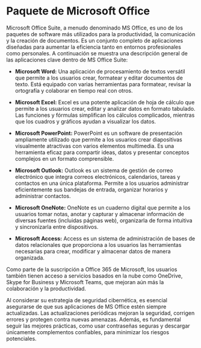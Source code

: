# Paquete de Microsoft Office

Microsoft Office Suite, a menudo denominado MS Office, es uno de los paquetes de software más utilizados para la productividad, la comunicación y la creación de documentos. Es un conjunto completo de aplicaciones diseñadas para aumentar la eficiencia tanto en entornos profesionales como personales. A continuación se muestra una descripción general de las aplicaciones clave dentro de MS Office Suite:

- **Microsoft Word:** Una aplicación de procesamiento de textos versátil que permite a los usuarios crear, formatear y editar documentos de texto. Está equipado con varias herramientas para formatear, revisar la ortografía y colaborar en tiempo real con otros.

- **Microsoft Excel:** Excel es una potente aplicación de hoja de cálculo que permite a los usuarios crear, editar y analizar datos en formato tabulado. Las funciones y fórmulas simplifican los cálculos complicados, mientras que los cuadros y gráficos ayudan a visualizar los datos.

- **Microsoft PowerPoint:** PowerPoint es un software de presentación ampliamente utilizado que permite a los usuarios crear diapositivas visualmente atractivas con varios elementos multimedia. Es una herramienta eficaz para compartir ideas, datos y presentar conceptos complejos en un formato comprensible.

- **Microsoft Outlook:** Outlook es un sistema de gestión de correo electrónico que integra correos electrónicos, calendarios, tareas y contactos en una única plataforma. Permite a los usuarios administrar eficientemente sus bandejas de entrada, organizar horarios y administrar contactos.

- **Microsoft OneNote:** OneNote es un cuaderno digital que permite a los usuarios tomar notas, anotar y capturar y almacenar información de diversas fuentes (incluidas páginas web), organizarla de forma intuitiva y sincronizarla entre dispositivos.

- **Microsoft Access:** Access es un sistema de administración de bases de datos relacionales que proporciona a los usuarios las herramientas necesarias para crear, modificar y almacenar datos de manera organizada.

Como parte de la suscripción a Office 365 de Microsoft, los usuarios también tienen acceso a servicios basados ​​en la nube como OneDrive, Skype for Business y Microsoft Teams, que mejoran aún más la colaboración y la productividad.

Al considerar su estrategia de seguridad cibernética, es esencial asegurarse de que sus aplicaciones de MS Office estén siempre actualizadas. Las actualizaciones periódicas mejoran la seguridad, corrigen errores y protegen contra nuevas amenazas. Además, es fundamental seguir las mejores prácticas, como usar contraseñas seguras y descargar únicamente complementos confiables, para minimizar los riesgos potenciales.